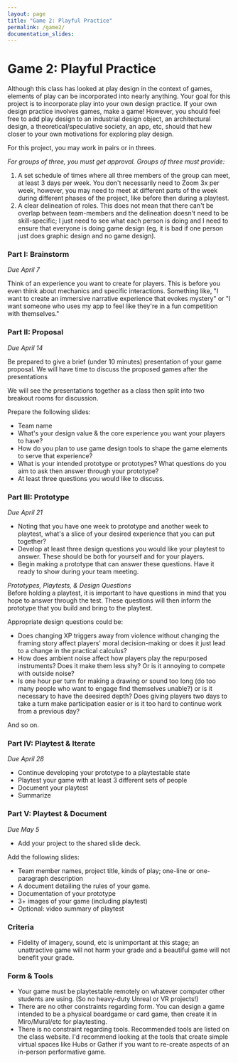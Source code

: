 ```yaml
---
layout: page
title: "Game 2: Playful Practice"
permalink: /game2/
documentation_slides:
---
```


# Game 2: Playful Practice

Although this class has looked at play design in the context of games, elements of play can be incorporated into nearly anything. Your goal for this project is to incorporate play into your own design practice. If your own design practice involves games, make a game! However, you should feel free to add play design to an industrial design object, an architectural design, a theoretical/speculative society, an app, etc, should that hew closer to your own motivations for exploring play design.

For this project, you may work in pairs or in threes.

_For groups of three, you must get approval. Groups of three must provide:_

1.  A set schedule of times where all three members of the group can meet, at least 3 days per week. You don't necessarily need to Zoom 3x per week, however, you may need to meet at different parts of the week during different phases of the project, like before then during a playtest.
2.  A clear delineation of roles. This does not mean that there can't be overlap between team-members and the delineation doesn't need to be skill-specific; I just need to see what each person is doing and I need to ensure that everyone is doing game design (eg, it is bad if one person just does graphic design and no game design).

### <a name="i"></a>Part I: Brainstorm

_Due April 7_

Think of an experience you want to create for players. This is before you even think about mechanics and specific interactions. Something like, "I want to create an immersive narrative experience that evokes mystery" or "I want someone who uses my app to feel like they're in a fun competition with themselves."

### <a name="ii"></a>Part II: Proposal

_Due April 14_

Be prepared to give a brief (under 10 minutes) presentation of your game proposal. We will have time to discuss the proposed games after the presentations

We will see the presentations together as a class then split into two breakout rooms for discussion.

Prepare the following slides:

- Team name
- What's your design value &amp; the core experience you want your players to have?
- How do you plan to use game design tools to shape the game elements to serve that experience?
- What is your intended prototype or prototypes? What questions do you aim to ask then answer through your prototype?
- At least three questions you would like to discuss.

### <a name="iii"></a>Part III: Prototype

_Due April 21_

- Noting that you have one week to prototype and another week to playtest, what's a slice of your desired experience that you can put together?
- Develop at least three design questions you would like your playtest to answer. These should be both for yourself and for your players.
- Begin making a prototype that can answer these questions. Have it ready to show during your team meeting.

_Prototypes, Playtests, & Design Questions_  
Before holding a playtest, it is important to have questions in mind that you hope to answer through the test. These questions will then inform the prototype that you build and bring to the playtest.

Appropriate design questions could be:

- Does changing XP triggers away from violence without changing the framing story affect players' moral decision-making or does it just lead to a change in the practical calculus?
- How does ambient noise affect how players play the repurposed instruments? Does it make them less shy? Or is it annoying to compete with outside noise?
- Is one hour per turn for making a drawing or sound too long (do too many people who want to engage find themselves unable?) or is it necessary to have the deesired depth? Does giving players two days to take a turn make participation easier or is it too hard to continue work from a previous day?

And so on.

### <a name="iii"></a>Part IV: Playtest & Iterate

_Due April 28_

- Continue developing your prototype to a playtestable state
- Playtest your game with at least 3 different sets of people
- Document your playtest
- Summarize

### <a name="iv"></a>Part V: Playtest & Document

_Due May 5_

- Add your project to the shared slide deck.

Add the following slides:

- Team member names, project title, kinds of play; one-line or one-paragraph description
- A document detailing the rules of your game.
- Documentation of your prototype
- 3+ images of your game (including playtest)
- Optional: video summary of playtest

### Criteria

- Fidelity of imagery, sound, etc is unimportant at this stage; an unattractive game will not harm your grade and a beautiful game will not benefit your grade.

### Form &amp; Tools

- Your game must be playtestable remotely on whatever computer other students are using. (So no heavy-duty Unreal or VR projects!)
- There are no other constraints regarding form. You can design a game intended to be a physical boardgame or card game, then create it in Miro/Mural/etc for playtesting.
- There is no constraint regarding tools. Recommended tools are listed on the class website. I'd recommend looking at the tools that create simple virtual spaces like Hubs or Gather if you want to re-create aspects of an in-person performative game.
